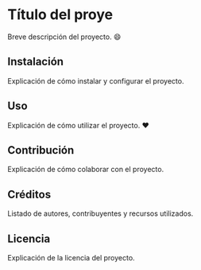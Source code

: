 # Título del proye

Breve descripción del proyecto. :smile:

## Instalación

Explicación de cómo instalar y configurar el proyecto.

## Uso

Explicación de cómo utilizar el proyecto. :heart:

## Contribución

Explicación de cómo colaborar con el proyecto.

## Créditos

Listado de autores, contribuyentes y recursos utilizados.

## Licencia

Explicación de la licencia del proyecto.
